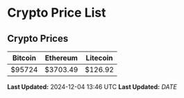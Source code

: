 # Crypto Price List

## Crypto Prices
| Bitcoin | Ethereum | Litecoin |
| ------- | -------- | -------- |
| $95724 | $3703.49 | $126.92 |
**Last Updated:** 2024-12-04 13:46 UTC
**Last Updated:** $DATE$
